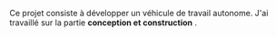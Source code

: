 Ce projet consiste à développer un véhicule de travail autonome. J'ai travaillé sur la partie  **conception et construction** .
